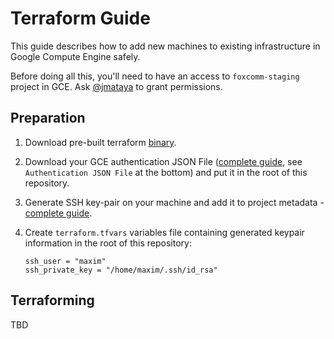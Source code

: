 # Terraform Guide

This guide describes how to add new machines to existing infrastructure in Google Compute Engine safely.

Before doing all this, you'll need to have an access to `foxcomm-staging` project in GCE. Ask [@jmataya](https://github.com/jmataya) to grant permissions.

## Preparation

1. Download pre-built terraform [binary](https://www.terraform.io/downloads.html).

2. Download your GCE authentication JSON File ([complete guide](https://www.terraform.io/docs/providers/google/), see `Authentication JSON File` at the bottom) and put it in the root of this repository.

3. Generate SSH key-pair on your machine and add it to project metadata - [complete guide](https://cloud.google.com/compute/docs/instances/connecting-to-instance#generatesshkeypair).

4. Create `terraform.tfvars` variables file containing generated keypair information in the root of this repository:

	```
	ssh_user = "maxim"
	ssh_private_key = "/home/maxim/.ssh/id_rsa"
	```

## Terraforming

TBD